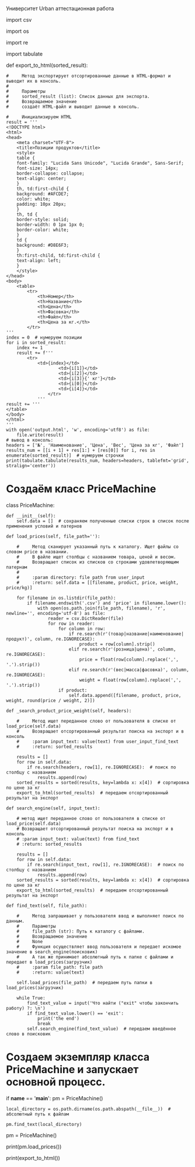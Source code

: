 Университет Urban аттестационная работа

import csv

import os

import re

import tabulate


def export_to_html(sorted_result):

    #     Метод экспортирует отсортированные данные в HTML-формат и выводит их в консоль.
    #
    #     Параметры
    #     sorted_result (list): Список данных для экспорта.
    #     Возвращаемое значение
    #     создаёт HTML-файл и выводит данные в консоль.

    #     Инициализируем HTML
    result = '''
    <!DOCTYPE html>
    <html>
    <head>
        <meta charset="UTF-8">
        <title>Позиции продуктов</title>
        <style>           
        table {
        font-family: "Lucida Sans Unicode", "Lucida Grande", Sans-Serif;
        font-size: 14px;
        border-collapse: collapse;
        text-align: center;
        }
        th, td:first-child {
        background: #AFCDE7;
        color: white;
        padding: 10px 20px;
        }
        th, td {
        border-style: solid;
        border-width: 0 1px 1px 0;
        border-color: white;
        }
        td {
        background: #D8E6F3;
        }
        th:first-child, td:first-child {
        text-align: left;
        }
        </style>           
    </head>
    <body>
        <table>
            <tr>
                <th>Номер</th>
                <th>Название</th>
                <th>Цена</th>
                <th>Фасовка</th>
                <th>Файл</th>
                <th>Цена за кг.</th>
            </tr>
    '''
    index = 0  # нумеруем позиции
    for i in sorted_result:
        index += 1
        result += f'''
            <tr>
                <td>{index}</td>
                        <td>{i[1]}</td>
                        <td>{i[2]}</td>
                        <td>{i[3]}{' кг'}</td>
                        <td>{i[0]}</td>
                        <td>{i[4]}</td>
                    </tr>
                '''
    result += '''
    </table>
    </body>
    </html>
    '''
    with open('output.html', 'w', encoding='utf8') as file:
        file.write(result)
    # вывод в консоль:
    headers = ['№', 'Наименование', 'Цена', 'Вес', 'Цена за кг', 'Файл']
    results_num = [[i + 1] + res[1:] + [res[0]] for i, res in enumerate(sorted_result)]  # нумеруем строчки
    print(tabulate.tabulate(results_num, headers=headers, tablefmt='grid', stralign='center'))
    

#     Создаём класс PriceMachine
class PriceMachine:

    def __init__(self):
        self.data = []  # сохраняем полученные списки строк в список после применения условий и патернов
    
    def load_prices(self, file_path=''):

        #     Метод сканирует указанный путь к каталогу. Ищет файлы со словом price в названии.
        #     В файле ищет столбцы с названием товара, ценой и весом.
        #     Возвращает список из списков со строками удовлетворяющим патернам
        #
        #     :param directory: file path from user_input
        #     :return: self.data = [[filename, product, price, weight, price/kg)]

        for filename in os.listdir(file_path):
            if filename.endswith('.csv') and 'price' in filename.lower():
                with open(os.path.join(file_path, filename), 'r', newline='', encoding='utf-8') as file:
                    reader = csv.DictReader(file)
                    for row in reader:
                        for column in row:
                            if re.search(r'(товар|название|наименование|продукт)', column, re.IGNORECASE):
                                product = row[column].strip()  
                            elif re.search(r'(розница|цена)', column, re.IGNORECASE):
                                price = float(row[column].replace(',', '.').strip())  
                            elif re.search(r'(вес|масса|фасовка)', column, re.IGNORECASE):
                                weight = float(row[column].replace(',', '.').strip())  
                        if product:
                            self.data.append([filename, product, price, weight, round(price / weight, 2)])
        
    def _search_product_price_weight(self, headers):

        #     Метод ищет переданное слово от пользователя в списке от load_price(self.data)
        #     Возвращает отсортированный результат поиска на экспорт и в консоль
        #     :param input_text: value(text) from user_input_find_text
        #     :return: sorted_results

        results = []
        for row in self.data:
            if re.search(headers, row[1], re.IGNORECASE):  # поиск по столбцу с названием
                results.append(row)
        sorted_results = sorted(results, key=lambda x: x[4])  # сортировка по цене за кг
        export_to_html(sorted_results)  # передаем отсортированный результат на экспорт

    def search_engine(self, input_text):

        # метод ищет переданное слово от пользователя в списке от load_price(self.data)
        # Возвращает отсортированный результат поиска на экспорт и в консоль
        # :param input_text: value(text) from find_text
        # :return: sorted_results

        results = []
        for row in self.data:
            if re.search(input_text, row[1], re.IGNORECASE):  # поиск по столбцу с названием
                results.append(row)
        sorted_results = sorted(results, key=lambda x: x[4])  # сортировка по цене за кг
        export_to_html(sorted_results)  # передаем отсортированный результат на экспорт

    def find_text(self, file_path):

        #     Метод запрашивает у пользователя ввод и выполняет поиск по данным.
        #     Параметры
        #     file_path (str): Путь к каталогу с файлами.
        #     Возвращаемое значение
        #     None
        #     Функция осуществляет ввод пользователя и передает искомое значение в search_engine(поисковик)
        #     А так же принимает абсолютный путь к папке с файлами и передает в load_prices(загрузчик)
        #     :param file_path: file path
        #     :return: value(text)

        self.load_prices(file_path)  # передаем путь папки в load_prices(загрузчик)

        while True:
            find_text_value = input('Что найти ("exit" чтобы закончить работу) ?: \n')
            if find_text_value.lower() == 'exit':
                print('the end')
                break
            self.search_engine(find_text_value)  # передаем введённое слово в поисковик


# Создаем экземпляр класса PriceMachine и запускает основной процесс.
if __name__ == '__main__':
    pm = PriceMachine()
    
    local_directory = os.path.dirname(os.path.abspath(__file__))  # абсолютный путь к файлам
    
    pm.find_text(local_directory)

    
pm = PriceMachine()

print(pm.load_prices())

print(export_to_html())  
